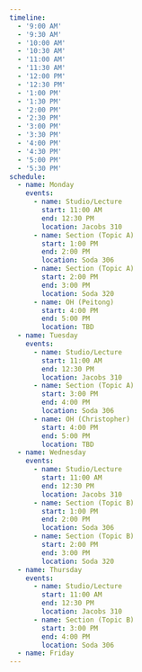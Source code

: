 ```yaml
---
timeline:
  - '9:00 AM'
  - '9:30 AM'
  - '10:00 AM'
  - '10:30 AM'
  - '11:00 AM'
  - '11:30 AM'
  - '12:00 PM'
  - '12:30 PM'
  - '1:00 PM'
  - '1:30 PM'
  - '2:00 PM'
  - '2:30 PM'
  - '3:00 PM'
  - '3:30 PM'
  - '4:00 PM'
  - '4:30 PM'
  - '5:00 PM'
  - '5:30 PM'
schedule:
  - name: Monday
    events:
      - name: Studio/Lecture
        start: 11:00 AM
        end: 12:30 PM
        location: Jacobs 310
      - name: Section (Topic A)
        start: 1:00 PM
        end: 2:00 PM
        location: Soda 306
      - name: Section (Topic A)
        start: 2:00 PM
        end: 3:00 PM
        location: Soda 320
      - name: OH (Peitong)
        start: 4:00 PM
        end: 5:00 PM
        location: TBD
  - name: Tuesday
    events:
      - name: Studio/Lecture
        start: 11:00 AM
        end: 12:30 PM
        location: Jacobs 310
      - name: Section (Topic A)
        start: 3:00 PM
        end: 4:00 PM
        location: Soda 306
      - name: OH (Christopher)
        start: 4:00 PM
        end: 5:00 PM
        location: TBD
  - name: Wednesday
    events:
      - name: Studio/Lecture
        start: 11:00 AM
        end: 12:30 PM
        location: Jacobs 310
      - name: Section (Topic B)
        start: 1:00 PM
        end: 2:00 PM
        location: Soda 306
      - name: Section (Topic B)
        start: 2:00 PM
        end: 3:00 PM
        location: Soda 320
  - name: Thursday
    events:
      - name: Studio/Lecture
        start: 11:00 AM
        end: 12:30 PM
        location: Jacobs 310
      - name: Section (Topic B)
        start: 3:00 PM
        end: 4:00 PM
        location: Soda 306
  - name: Friday
---
```

